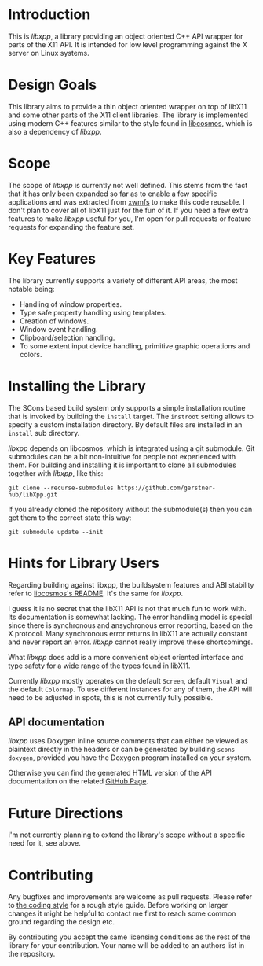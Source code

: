 Introduction
============

This is *libxpp*, a library providing an object oriented C++ API wrapper for
parts of the X11 API. It is intended for low level programming against the X
server on Linux systems.

Design Goals
============

This library aims to provide a thin object oriented wrapper on top of libX11
and some other parts of the X11 client libraries. The library is implemented
using modern C++ features similar to the style found in
[libcosmos](https://github.com/gerstner-hub/libcosmos/), which is also a
dependency of *libxpp*.

Scope
=====

The scope of *libxpp* is currently not well defined. This stems from the fact
that it has only been expanded so far as to enable a few specific applications
and was extracted from [xwmfs](https://github.com/gerstner-hub/xwmfs/) to
make this code reusable. I don't plan to cover all of libX11 just for the fun
of it. If you need a few extra features to make *libxpp* useful for you, I'm
open for pull requests or feature requests for expanding the feature set.

Key Features
============

The library currently supports a variety of different API areas, the most
notable being:

- Handling of window properties.
- Type safe property handling using templates.
- Creation of windows.
- Window event handling.
- Clipboard/selection handling.
- To some extent input device handling, primitive graphic operations and
  colors.

Installing the Library
======================

The SCons based build system only supports a simple installation routine that
is invoked by building the `install` target. The `instroot` setting allows to
specify a custom installation directory. By default files are installed in an
`install` sub directory.

*libxpp* depends on libcosmos, which is integrated using a git submodule. Git
submodules can be a bit non-intuitive for people not experienced with them.
For building and installing it is important to clone all submodules together
with *libxpp*, like this:

    git clone --recurse-submodules https://github.com/gerstner-hub/libXpp.git

If you already cloned the repository without the submodule(s) then you can get
them to the correct state this way:

    git submodule update --init

Hints for Library Users
=======================

Regarding building against libxpp, the buildsystem features and ABI stability
refer to [libcosmos's README](https://github.com/gerstner-hub/libcosmos/blob/master/README.md).
It's the same for *libxpp*.

I guess it is no secret that the libX11 API is not that much fun to work with.
Its documentation is somewhat lacking. The error handling model is special
since there is synchronous and ansychronous error reporting, based on the X
protocol. Many synchronous error returns in libX11 are actually constant and
never report an error. *libxpp* cannot really improve these shortcomings.

What *libxpp* does add is a more convenient object oriented interface and type
safety for a wide range of the types found in libX11.

Currently *libxpp* mostly operates on the default `Screen`, default
`Visual` and the default `Colormap`. To use different instances for any of
them, the API will need to be adjusted in spots, this is not currently fully
possible.

API documentation
-----------------

*libxpp* uses Doxygen inline source comments that can either be viewed
as plaintext directly in the headers or can be generated by building `scons
doxygen`, provided you have the Doxygen program installed on your system.

Otherwise you can find the generated HTML version of the API documentation on
the related [GitHub Page](https://gerstner-hub.github.io/libXpp).

Future Directions
=================

I'm not currently planning to extend the library's scope without a specific
need for it, see above.

Contributing
============

Any bugfixes and improvements are welcome as pull requests. Please refer to
[the coding
style](https://github.com/gerstner-hub/libcosmos/blob/master/doc/coding_style.md)
for a rough style guide. Before working on larger changes it might be helpful
to contact me first to reach some common ground regarding the design etc.

By contributing you accept the same licensing conditions as the rest of the
library for your contribution. Your name will be added to an authors list in
the repository.
